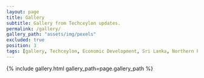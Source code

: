 ```yaml
---
layout: page
title: Gallery
subtitle: Gallery from Techceylon updates.
permalink: /gallery/
gallery_path: "assets/img/pexels"
excluded: true
position: 3
tags: [gallery, Techceylon, Economic Development, Sri Lanka, Northern Province, Eastern Province]
---
```


{% include gallery.html gallery_path=page.gallery_path %}

